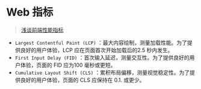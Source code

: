 # Web 指标

> [浅谈前端性能指标](https://juejin.cn/post/7076455229377478692)

- `Largest Contentful Paint (LCP)` ：最大内容绘制，测量加载性能。为了提供良好的用户体验，LCP 应在页面首次开始加载后的2.5 秒内发生。
- `First Input Delay (FID)` ：首次输入延迟，测量交互性。为了提供良好的用户体验，页面的 FID 应为100 毫秒或更短。
- `Cumulative Layout Shift (CLS)` ：累积布局偏移，测量视觉稳定性。为了提供良好的用户体验，页面的 CLS 应保持在 0.1. 或更少。
